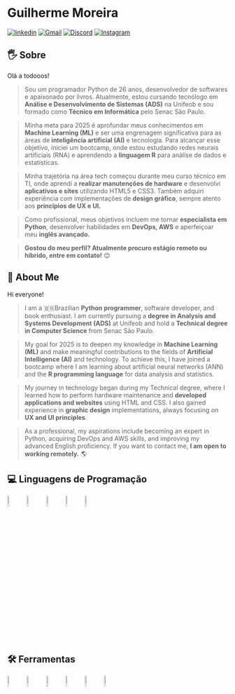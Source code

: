 # Guilherme Moreira
[![linkedin](https://img.shields.io/badge/linkedin-000?style=for-the-badge&logo=linkedin&logoColor=white)](https://www.linkedin.com/in/gui-msilva/)
[![Gmail](https://img.shields.io/badge/Gmail-000?style=for-the-badge&logo=Gmail&logoColor=white)](mailto:gui.morushub@gmail.com)
[![Discord](https://img.shields.io/badge/Discord-000?style=for-the-badge&logo=discord&logoColor=white)](https://discord.com/users/slayerkitsune)
[![Instagram](https://img.shields.io/badge/Instagram-000?style=for-the-badge&logo=instagram&logoColor=white)](https://www.instagram.com/guimorus/)

## 🖐 Sobre

Olá a todooos!

> Sou um programador Python de 26 anos, desenvolvedor de softwares e apaixonado por livros. Atualmente, estou cursando tecnólogo em **Análise e Desenvolvimento de Sistemas (ADS)** na Unifeob e sou formado como **Técnico em Informática** pelo Senac São Paulo.

> Minha meta para 2025 é aprofundar meus conhecimentos em **Machine Learning (ML)** e ser uma engrenagem significativa para as áreas de **inteligência artificial (AI)** e tecnologia. Para alcançar esse objetivo, iniciei um bootcamp, onde estou estudando redes neurais artificiais (RNA) e aprendendo a **linguagem R** para análise de dados e estatísticas.

> Minha trajetória na área tech começou durante meu curso técnico em TI, onde aprendi a **realizar manutenções de hardware** e desenvolvi **aplicativos e sites** utilizando HTML5 e CSS3. Também adquiri experiência com implementações de **design gráfico**, sempre atento aos **princípios de UX e UI.**

> Como profissional, meus objetivos incluem me tornar **especialista em Python**, desenvolver habilidades em **DevOps, AWS** e aperfeiçoar meu **inglês avançado.**

> **Gostou do meu perfil? Atualmente procuro estágio remoto ou híbrido, entre em contato!** 😊

## 💬 About Me

Hi everyone!

> I am a 🇧🇷Brazilian **Python programmer**, software developer, and book enthusiast. I am currently pursuing a **degree in Analysis and Systems Development (ADS)** at Unifeob and hold a **Technical degree in Computer Science** from Senac São Paulo.

> My goal for 2025 is to deepen my knowledge in **Machine Learning (ML)** and make meaningful contributions to the fields of **Artificial Intelligence (AI)** and technology. To achieve this, I have joined a bootcamp where I am learning about artificial neural networks (ANN) and the **R programming language** for data analysis and statistics.

> My journey in technology began during my Technical degree, where I learned how to perform hardware maintenance and **developed applications and websites** using HTML and CSS. I also gained experience in **graphic design** implementations, always focusing on **UX and UI principles**.

> As a professional, my aspirations include becoming an expert in Python, acquiring DevOps and AWS skills, and improving my advanced English proficiency. If you want to contact me, **I am open to working remotely.** 🌎

## 💻 Linguagens de Programação

<!-- Icones das linguagens -->
<div style="display: inline_block">
  <img alt="Python Flag" align="center" width=8% src="https://cdn.jsdelivr.net/gh/devicons/devicon@latest/icons/python/python-original-wordmark.svg">
  <img alt="HTML5 Flag" align="center" width=8% src="https://cdn.jsdelivr.net/gh/devicons/devicon@latest/icons/html5/html5-original-wordmark.svg">
  <img alt="CSS3 Flag" align="center" width=8% src="https://cdn.jsdelivr.net/gh/devicons/devicon@latest/icons/css3/css3-original-wordmark.svg">
  <img alt="R Flag" align="center" width=8% src="https://cdn.jsdelivr.net/gh/devicons/devicon@latest/icons/r/r-plain.svg">
  <img alt="Markdown Flag" align="center" width=8% src="https://cdn.jsdelivr.net/gh/devicons/devicon@latest/icons/markdown/markdown-original.svg">
</div>
<br>

## 🛠 Ferramentas

<!-- Icones das ferramentas -->
<div style="display: inline_block">
  <img alt="Pycharm Flag" align="center" width=8% src="https://cdn.jsdelivr.net/gh/devicons/devicon@latest/icons/pycharm/pycharm-original.svg">
  <img alt="VS Code Flag" align="center" width=8% src="https://cdn.jsdelivr.net/gh/devicons/devicon@latest/icons/vscode/vscode-original-wordmark.svg">
  <img alt="Photoshop Flag" align="center" width=8% src="https://cdn.jsdelivr.net/gh/devicons/devicon@latest/icons/photoshop/photoshop-original.svg">
  <img alt="Notion Flag" align="center" width=8% src="https://cdn.jsdelivr.net/gh/devicons/devicon@latest/icons/notion/notion-original.svg">
  <img alt="Git Flag" align="center" width=8% src="https://cdn.jsdelivr.net/gh/devicons/devicon@latest/icons/git/git-original-wordmark.svg">
  <img alt="Anaconda Flag" align="center" width=8% src="https://cdn.jsdelivr.net/gh/devicons/devicon@latest/icons/anaconda/anaconda-original-wordmark.svg">
</div>
